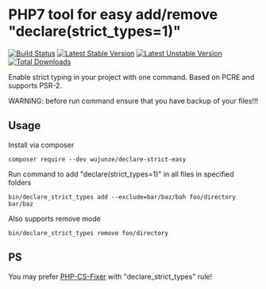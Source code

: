# PHP7 tool for easy add/remove "declare(strict_types=1)"

[![Build Status](https://travis-ci.org/wujunze/declare-strict-easy.svg?branch=master)](https://travis-ci.org/wujunze/declare-strict-easy)
[![Latest Stable Version](https://poser.pugx.org/wujunze/declare-strict-easy/v/stable.png)](//packagist.org/packages/wujunze/declare-strict-easy)
[![Latest Unstable Version](https://poser.pugx.org/wujunze/declare-strict-easy/v/unstable.png)](//packagist.org/packages/wujunze/declare-strict-easy)
[![Total Downloads](https://poser.pugx.org/wujunze/declare-strict-easy/downloads.png)](//packagist.org/packages/wujunze/declare-strict-easy)

Enable strict typing in your project with one command. Based on PCRE and supports PSR-2.

WARNING: before run command ensure that you have backup of your files!!!

## Usage 

Install via composer

`composer require --dev wujunze/declare-strict-easy`

Run command to add "declare(strict_types=1)" in all files in specified folders

`bin/declare_strict_types add --exclude=bar/baz/bah foo/directory bar/baz`

Also supports remove mode

`bin/declare_strict_types remove foo/directory`

## PS

You may prefer [PHP-CS-Fixer](https://github.com/FriendsOfPHP/PHP-CS-Fixer) with "declare_strict_types" rule!
